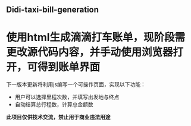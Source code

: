 ## Didi-taxi-bill-generation
# 使用html生成滴滴打车账单，现阶段需更改源代码内容，并手动使用浏览器打开，可得到账单界面
下一版本更新将利用js编写一个可操作页面，实现以下功能：
- 用户可以选择里程次数，并填写出发地与终点
- 自动结算总行程数，计算总金额数

**此项目仅供技术交流，禁止用于商业违法用途**
